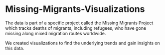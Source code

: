 # Missing-Migrants-Visualizations

The data is part of a specific project called the Missing Migrants Project which tracks deaths of migrants, including refugees, who have gone missing along mixed migration routes worldwide.

We created visualizations to find the underlying trends and gain insights on this data.
